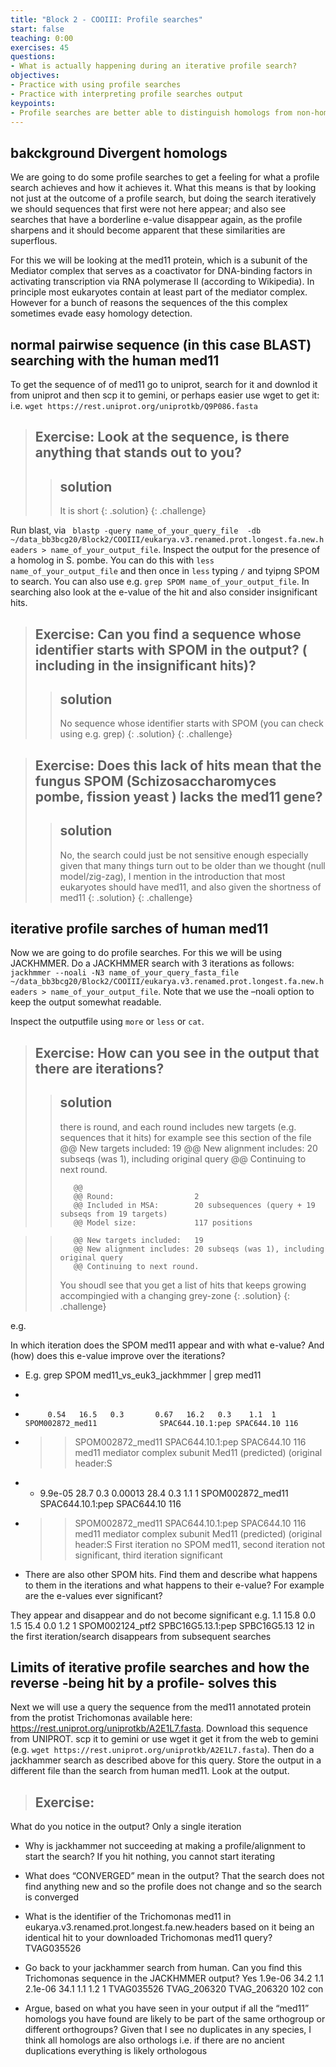 ```yaml
---
title: "Block 2 - COOIII: Profile searches"
start: false
teaching: 0:00
exercises: 45
questions: 
- What is actually happening during an iterative profile search?     
objectives: 
- Practice with using profile searches 
- Practice with interpreting profile searches output 
keypoints:
- Profile searches are better able to distinguish homologs from non-homologs than pairwise sequence searches 
---
```


## bakckground Divergent homologs 

We are going to do some profile searches to get a feeling for what a profile search achieves and how it achieves it. What this means is that by looking not just at the outcome of a profile search, but doing the search iteratively we should sequences that first were not here appear; and also see searches that have a borderline e-value disappear again, as the profile sharpens and it should become apparent that these similarities are superflous. 

For this we will be looking at the med11 protein, which is a subunit of the Mediator complex that serves as a coactivator for DNA-binding factors in activating transcription via RNA polymerase II (according to Wikipedia). In principle most eukaryotes contain at least part of the mediator complex. However for a bunch of reasons the sequences of the this complex sometimes evade easy homology detection. 

## normal pairwise sequence (in this case BLAST) searching with the human med11

To get the sequence of of med11 go to uniprot, search for it and downlod it from uniprot and then scp it to gemini, or perhaps easier use wget to get it: i.e. `wget https://rest.uniprot.org/uniprotkb/Q9P086.fasta`

> ## Exercise:   Look at the sequence, is there anything that stands out to you?
>
>> ## solution
>> It is short
>{: .solution}
{: .challenge}

Run blast, via ` blastp -query name_of_your_query_file  -db ~/data_bb3bcg20/Block2/COOIII/eukarya.v3.renamed.prot.longest.fa.new.headers > name_of_your_output_file`. Inspect the output for the presence of a homolog in S. pombe. You can do this with `less name_of_your_output_file` and then once in `less` typing `/` and tyipng SPOM to search. You can also use e.g. `grep SPOM name_of_your_output_file`. In searching also look at the e-value of the hit and also consider insignificant hits. 

> ## Exercise:   Can you find a sequence whose identifier starts with SPOM in the output? ( including in the insignificant hits)?
> 
>> ## solution
>> No sequence whose identifier starts with SPOM (you can check using e.g. grep)
>{: .solution}
{: .challenge}


> ## Exercise:	Does this lack of hits mean that the fungus SPOM (Schizosaccharomyces pombe, fission yeast ) lacks the med11 gene?
> 
>> ## solution
>> No, the search could just be not sensitive enough especially given that many things turn out to be older than we thought (null model/zig-zag), I mention in the introduction that most eukaryotes should have med11, and also given the shortness of med11 
>{: .solution}
{: .challenge}

## iterative profile sarches of human med11 

Now we are going to do profile searches. For this we will be using JACKHMMER. Do a JACKHMMER search with 3 iterations as follows: `jackhmmer --noali -N3 name_of_your_query_fasta_file ~/data_bb3bcg20/Block2/COOIII/eukarya.v3.renamed.prot.longest.fa.new.headers > name_of_your_output_file`. Note that we use the –noali option to keep the output somewhat readable. 


Inspect the outputfile using `more` or `less` or `cat`. 
> ## Exercise:	How can you see in the output that there are iterations?
> 
>> ## solution
>> there is round, and each round includes new targets (e.g. sequences that it hits) for example see this section of the file 
>>        @@ New targets included:   19
>>        @@ New alignment includes: 20 subseqs (was 1), including original query
>>        @@ Continuing to next round.
>>
>>        @@
>>        @@ Round:                  2
>>        @@ Included in MSA:        20 subsequences (query + 19 subseqs from 19 targets)
>>        @@ Model size:             117 positions

>>        @@ New targets included:   19
>>        @@ New alignment includes: 20 subseqs (was 1), including original query
>>        @@ Continuing to next round.
>> 
>> You shoudl see that you get a list of hits that keeps growing accompingied with a changing grey-zone
>{: .solution}
{: .challenge}

e.g. 


In which iteration does the SPOM med11 appear and with what e-value? And (how) does this e-value improve over the iterations?
  
-	E.g. grep SPOM med11_vs_euk3_jackhmmer | grep med11
-	
-	       0.54   16.5   0.3       0.67   16.2   0.3    1.1  1  SPOM002872_med11              SPAC644.10.1:pep SPAC644.10 116 
-	>> SPOM002872_med11  SPAC644.10.1:pep SPAC644.10 116 med11 mediator complex subunit Med11 (predicted) (original header:S
-	+   9.9e-05   28.7   0.3    0.00013   28.4   0.3    1.1  1  SPOM002872_med11              SPAC644.10.1:pep SPAC644.10 116 
-	>> SPOM002872_med11  SPAC644.10.1:pep SPAC644.10 116 med11 mediator complex subunit Med11 (predicted) (original header:S
First iteration no SPOM med11, second iteration not significant, third iteration significant 



-	There are also other SPOM hits. Find them and describe what happens to them in the iterations and what happens to their e-value? For example are the e-values ever significant?

They appear and disappear and do not become significant 
e.g.         1.1   15.8   0.0        1.5   15.4   0.0    1.2  1  SPOM002124_ptf2              SPBC16G5.13.1:pep SPBC16G5.13 12
in the first iteration/search disappears from subsequent searches 

## Limits of iterative profile searches and how the reverse -being hit by a profile- solves this

Next we will use a query the sequence from the med11 annotated protein from the protist Trichomonas available here: https://rest.uniprot.org/uniprotkb/A2E1L7.fasta. Download this sequence from UNIPROT. scp it to gemini or use wget it get it from the web to gemini (e.g. `wget https://rest.uniprot.org/uniprotkb/A2E1L7.fasta`). Then do a jackhammer search as described above for this query. Store the output in a different file than the search from human med11. Look at the output.

> ## Exercise:	
What do you notice in the output? 
Only a single iteration 

-	Why is jackhammer not succeeding at making a profile/alignment to start the search?
If you hit nothing, you cannot start iterating 

-	What does “CONVERGED” mean in the output? 
That the search does not find anything new and so the profile does not change and so the search is converged 

-	What is the identifier of the Trichomonas med11 in eukarya.v3.renamed.prot.longest.fa.new.headers based on it being an identical hit to your downloaded Trichomonas med11 query? 
TVAG035526

-	Go back to your jackhammer search from human. Can you find this Trichomonas sequence in the JACKHMMER output?
Yes
1.9e-06   34.2   1.1    2.1e-06   34.1   1.1    1.2  1  TVAG035526                    TVAG_206320 TVAG_206320 102  con

-	Argue, based on what you have seen in your output if all the “med11” homologs you have found are likely to be part of the same orthogroup or different orthogroups?
Given that I see no duplicates in any species, I think all homologs are also orthologs
i.e. if there are no ancient duplications everything is likely orthologous


